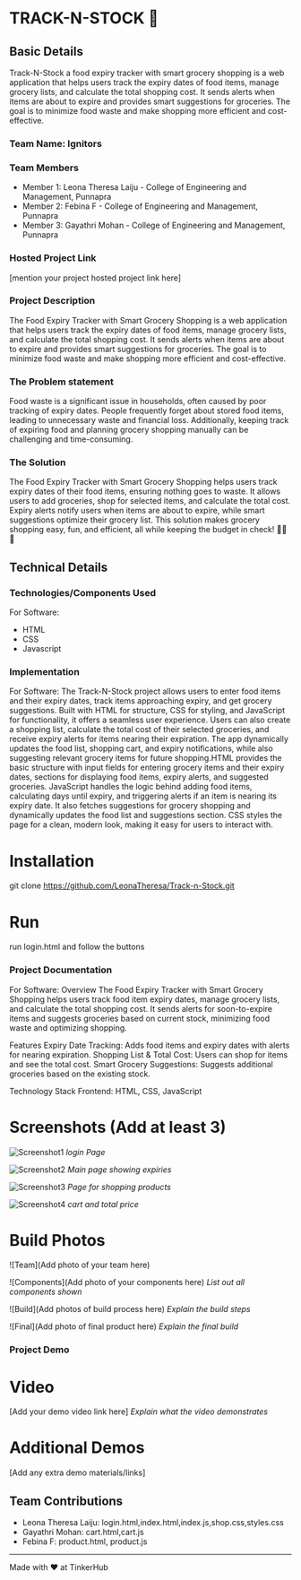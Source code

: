 # TRACK-N-STOCK 🎯


## Basic Details
Track-N-Stock a food expiry tracker with smart grocery shopping is a web application that helps users track the expiry dates of food items, manage grocery lists, and calculate the total shopping cost. It sends alerts when items are about to expire and provides smart suggestions for groceries. The goal is to minimize food waste and make shopping more efficient and cost-effective.

### Team Name: Ignitors


### Team Members
- Member 1: Leona Theresa Laiju - College of Engineering and Management, Punnapra
- Member 2: Febina F - College of Engineering and Management, Punnapra
- Member 3: Gayathri Mohan - College of Engineering and Management, Punnapra

### Hosted Project Link
[mention your project hosted project link here]

### Project Description
The Food Expiry Tracker with Smart Grocery Shopping is a web application that helps users track the expiry dates of food items, manage grocery lists, and calculate the total shopping cost. It sends alerts when items are about to expire and provides smart suggestions for groceries. The goal is to minimize food waste and make shopping more efficient and cost-effective.

### The Problem statement
Food waste is a significant issue in households, often caused by poor tracking of expiry dates. People frequently forget about stored food items, leading to unnecessary waste and financial loss. Additionally, keeping track of expiring food and planning grocery shopping manually can be challenging and time-consuming.

### The Solution
The Food Expiry Tracker with Smart Grocery Shopping helps users track expiry dates of their food items, ensuring nothing goes to waste. It allows users to add groceries, shop for selected items, and calculate the total cost. Expiry alerts notify users when items are about to expire, while smart suggestions optimize their grocery list. This solution makes grocery shopping easy, fun, and efficient, all while keeping the budget in check! 🛒🍏🎉


## Technical Details
### Technologies/Components Used
For Software:
- HTML
- CSS
- Javascript




### Implementation
For Software:
The Track-N-Stock project allows users to enter food items and their expiry dates, track items approaching expiry, and get grocery suggestions. Built with HTML for structure, CSS for styling, and JavaScript for functionality, it offers a seamless user experience. Users can also create a shopping list, calculate the total cost of their selected groceries, and receive expiry alerts for items nearing their expiration. The app dynamically updates the food list, shopping cart, and expiry notifications, while also suggesting relevant grocery items for future shopping.HTML provides the basic structure with input fields for entering grocery items and their expiry dates, sections for displaying food items, expiry alerts, and suggested groceries. JavaScript handles the logic behind adding food items, calculating days until expiry, and triggering alerts if an item is nearing its expiry date. It also fetches suggestions for grocery shopping and dynamically updates the food list and suggestions section. CSS styles the page for a clean, modern look, making it easy for users to interact with. 


# Installation
git clone https://github.com/LeonaTheresa/Track-n-Stock.git

# Run
run login.html and follow the buttons

### Project Documentation
For Software:
 Overview
The Food Expiry Tracker with Smart Grocery Shopping helps users track food item expiry dates, manage grocery lists, and calculate the total shopping cost. It sends alerts for soon-to-expire items and suggests groceries based on current stock, minimizing food waste and optimizing shopping.

Features
Expiry Date Tracking: Adds food items and expiry dates with alerts for nearing expiration.
Shopping List & Total Cost: Users can shop for items and see the total cost.
Smart Grocery Suggestions: Suggests additional groceries based on the existing stock.

Technology Stack
Frontend: HTML, CSS, JavaScript

# Screenshots (Add at least 3)
![Screenshot1](./screenshots/Screenshot%202025-02-02%20082937.png)
*login Page*

![Screenshot2](./screenshots/Screenshot%202025-02-02%20083618.png)
*Main page showing expiries*

![Screenshot3](./screenshots/Screenshot%202025-02-02%20084500.png)
*Page for shopping products*

![Screenshot4](./screenshots/Screenshot%202025-02-02%20084833.png)
*cart and total price*


# Build Photos
![Team](Add photo of your team here)


![Components](Add photo of your components here)
*List out all components shown*

![Build](Add photos of build process here)
*Explain the build steps*

![Final](Add photo of final product here)
*Explain the final build*

### Project Demo
# Video
[Add your demo video link here]
*Explain what the video demonstrates*

# Additional Demos
[Add any extra demo materials/links]

## Team Contributions
- Leona Theresa Laiju: login.html,index.html,index.js,shop.css,styles.css
- Gayathri Mohan: cart.html,cart.js
- Febina F: product.html, product.js

---
Made with ❤️ at TinkerHub